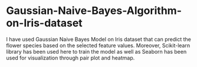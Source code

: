 # Gaussian-Naive-Bayes-Algorithm-on-Iris-dataset
I have used Gaussian Naive Bayes Model on Iris dataset that can predict the flower species based on the selected feature values.  Moreover, Scikit-learn library has been used here to train the model as well as Seaborn has been used for visualization through pair plot and heatmap. 
